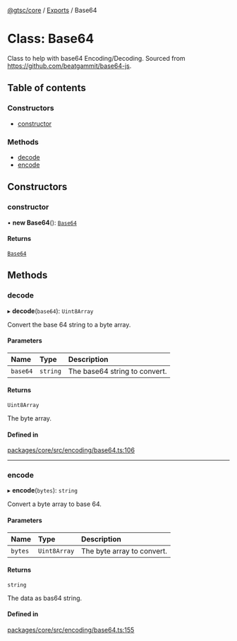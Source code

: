 [@gtsc/core](../README.md) / [Exports](../modules.md) / Base64

# Class: Base64

Class to help with base64 Encoding/Decoding.
Sourced from https://github.com/beatgammit/base64-js.

## Table of contents

### Constructors

- [constructor](Base64.md#constructor)

### Methods

- [decode](Base64.md#decode)
- [encode](Base64.md#encode)

## Constructors

### constructor

• **new Base64**(): [`Base64`](Base64.md)

#### Returns

[`Base64`](Base64.md)

## Methods

### decode

▸ **decode**(`base64`): `Uint8Array`

Convert the base 64 string to a byte array.

#### Parameters

| Name | Type | Description |
| :------ | :------ | :------ |
| `base64` | `string` | The base64 string to convert. |

#### Returns

`Uint8Array`

The byte array.

#### Defined in

[packages/core/src/encoding/base64.ts:106](https://github.com/gtscio/framework/blob/ed1186b/packages/core/src/encoding/base64.ts#L106)

___

### encode

▸ **encode**(`bytes`): `string`

Convert a byte array to base 64.

#### Parameters

| Name | Type | Description |
| :------ | :------ | :------ |
| `bytes` | `Uint8Array` | The byte array to convert. |

#### Returns

`string`

The data as bas64 string.

#### Defined in

[packages/core/src/encoding/base64.ts:155](https://github.com/gtscio/framework/blob/ed1186b/packages/core/src/encoding/base64.ts#L155)
